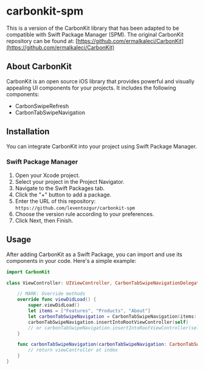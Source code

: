 # carbonkit-spm

This is a version of the CarbonKit library that has been adapted to be compatible with Swift Package Manager (SPM). The original CarbonKit repository can be found at: [https://github.com/ermalkaleci/CarbonKit](https://github.com/ermalkaleci/CarbonKit)

## About CarbonKit

CarbonKit is an open source iOS library that provides powerful and visually appealing UI components for your projects. It includes the following components:

- CarbonSwipeRefresh
- CarbonTabSwipeNavigation

## Installation

You can integrate CarbonKit into your project using Swift Package Manager.

### Swift Package Manager

1. Open your Xcode project.
2. Select your project in the Project Navigator.
3. Navigate to the Swift Packages tab.
4. Click the "+" button to add a package.
5. Enter the URL of this repository: `https://github.com/leventozgur/carbonkit-spm`
6. Choose the version rule according to your preferences.
7. Click Next, then Finish.

## Usage

After adding CarbonKit as a Swift Package, you can import and use its components in your code. Here's a simple example:

```swift
import CarbonKit

class ViewController: UIViewController, CarbonTabSwipeNavigationDelegate {

    // MARK: Override methods
    override func viewDidLoad() {
        super.viewDidLoad()
        let items = ["Features", "Products", "About"]
        let carbonTabSwipeNavigation = CarbonTabSwipeNavigation(items: items, delegate: self)
        carbonTabSwipeNavigation.insertIntoRootViewController(self)
		// or carbonTabSwipeNavigation.insertIntoRootViewController(self, andTargetView: yourView)
    }

    func carbonTabSwipeNavigation(carbonTabSwipeNavigation: CarbonTabSwipeNavigation, viewControllerAtIndex index: UInt) -> UIViewController {
        // return viewController at index
    }
}
